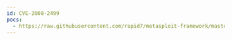 ```yaml
---
id: CVE-2008-2499
pocs:
  - https://raw.githubusercontent.com/rapid7/metasploit-framework/master/modules/exploits/windows/lotus/domino_sametime_stmux.rb
---
```

